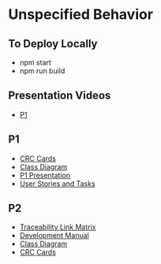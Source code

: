 # Unspecified Behavior

## To Deploy Locally
* npm start
* npm run build

## Presentation Videos
* [P1](https://youtu.be/eE9ReTSFLEc)

## P1
* [CRC Cards](Documents/CRC.pdf)
* [Class Diagram](Documents/ClassDiagram.pdf)
* [P1 Presentation](Documents/P1Presentation.pdf)
* [User Stories and Tasks](Documents/UserStories&Tasks.pdf)

## P2
* [Traceability Link Matrix](Documents/TraceabilityLinkMatrix.xlsx)
* [Development Manual](Documents/PortalChessDevelopmentManual.docx)
* [Class Diagram](Documents/GameClassDiagram.vsd)
* [CRC Cards](Documents/CRC_P2.pdf)
